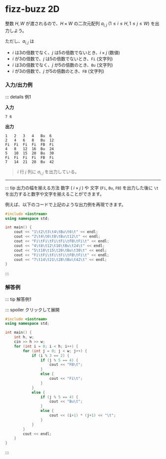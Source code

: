# fizz-buzz 2D

整数 $H, W$ が渡されるので、$H\times W$ の二次元配列 $a_{i,j}\ (1\leq i\leq H, 1\leq j\leq W)$ を出力しよう。

ただし、$a_{i,j}$ は

-   $i$ は3の倍数でなく、$j$ は5の倍数でないとき、$i\times j$ (数値)
-   $i$ が3の倍数で、$j$ は5の倍数でないとき、`Fi` (文字列)
-   $i$ は3の倍数でなく、$j$ が5の倍数のとき、`Bu` (文字列)
-   $i$ が3の倍数で、$j$ が5の倍数のとき、`FB` (文字列)

### 入力/出力例

::: details 例1

**入力**

```
7 6
```

**出力**

```
1	2	3	4	Bu	6	
2	4	6	8	Bu	12	
Fi	Fi	Fi	Fi	FB	Fi	
4	8	12	16	Bu	24	
5	10	15	20	Bu	30	
Fi	Fi	Fi	Fi	FB	Fi	
7	14	21	28	Bu	42	
```

> $i$ 行 $j$ 列に $a_{i,j}$ を出力している。

---

::: tip 出力の幅を揃える方法
数字 ( $i\times j$ ) や 文字 (`Fi`, `Bu`, `FB`) を出力した後に `\t` を出力すると数字や文字を揃えることができます。

例えば、以下のコードで上記のような出力例を再現できます。

```cpp
#include <iostream>
using namespace std;

int main() {
    cout << "1\t2\t3\t4\tBu\t6\t" << endl;
    cout << "2\t4\t6\t8\tBu\t12\t" << endl;
    cout << "Fi\tFi\tFi\tFi\tFB\tFi\t" << endl;
    cout << "4\t8\t12\t16\tBu\t24\t" << endl;
    cout << "5\t10\t15\t20\tBu\t30\t" << endl;
    cout << "Fi\tFi\tFi\tFi\tFB\tFi\t" << endl;
    cout << "7\t14\t21\t28\tBu\t42\t" << endl;
}
```
:::

### 解答例

::: tip 解答例1

::: spoiler クリックして展開
```cpp
#include <iostream>
using namespace std;

int main() {
    int h, w;
    cin >> h >> w;
    for (int i = 0; i < h; i++) {
        for (int j = 0; j < w; j++) {
            if (i % 3 == 2) {
                if (j % 5 == 4) {
                    cout << "FB\t";
                }
                else {
                    cout << "Fi\t";
                }
            }
            else {
                if (j % 5 == 4) {
                    cout << "Bu\t";
                }
                else {
                    cout << (i+1) * (j+1) << "\t";
                }
            }
        }
        cout << endl;
    }
}
```
:::
